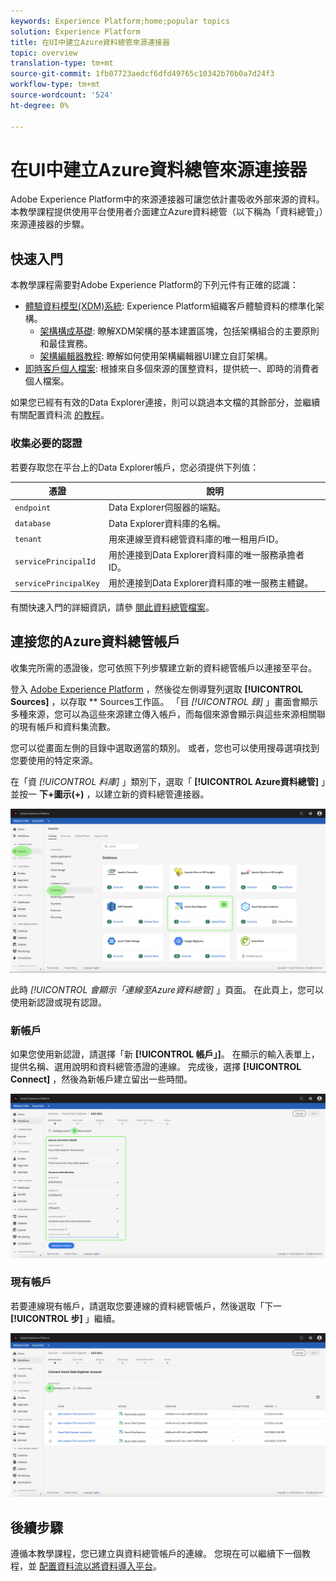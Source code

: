 ```yaml
---
keywords: Experience Platform;home;popular topics
solution: Experience Platform
title: 在UI中建立Azure資料總管來源連接器
topic: overview
translation-type: tm+mt
source-git-commit: 1fb07723aedcf6dfd49765c10342b70b0a7d24f3
workflow-type: tm+mt
source-wordcount: '524'
ht-degree: 0%

---
```



# 在UI中建立Azure資料總管來源連接器

Adobe Experience Platform中的來源連接器可讓您依計畫吸收外部來源的資料。 本教學課程提供使用平台使用者介面建立Azure資料總管（以下稱為「資料總管」）來源連接器的步驟。

## 快速入門

本教學課程需要對Adobe Experience Platform的下列元件有正確的認識：

* [體驗資料模型(XDM)系統](../../../../../xdm/home.md): Experience Platform組織客戶體驗資料的標準化架構。
   * [架構構成基礎](../../../../../xdm/schema/composition.md): 瞭解XDM架構的基本建置區塊，包括架構組合的主要原則和最佳實務。
   * [架構編輯器教程](../../../../../xdm/tutorials/create-schema-ui.md): 瞭解如何使用架構編輯器UI建立自訂架構。
* [即時客戶個人檔案](../../../../../profile/home.md): 根據來自多個來源的匯整資料，提供統一、即時的消費者個人檔案。

如果您已經有有效的Data Explorer連接，則可以跳過本文檔的其餘部分，並繼續有關配置資料流 [的教程](../../dataflow/databases.md)。

### 收集必要的認證

若要存取您在平台上的Data Explorer帳戶，您必須提供下列值：

| 憑證 | 說明 |
| ---------- | ----------- |
| `endpoint` | Data Explorer伺服器的端點。 |
| `database` | Data Explorer資料庫的名稱。 |
| `tenant` | 用來連線至資料總管資料庫的唯一租用戶ID。 |
| `servicePrincipalId` | 用於連接到Data Explorer資料庫的唯一服務承擔者ID。 |
| `servicePrincipalKey` | 用於連接到Data Explorer資料庫的唯一服務主體鍵。 |

有關快速入門的詳細資訊，請參 [閱此資料總管檔案](https://docs.microsoft.com/en-us/azure/data-explorer/kusto/management/access-control/how-to-authenticate-with-aad)。

## 連接您的Azure資料總管帳戶

收集完所需的憑證後，您可依照下列步驟建立新的資料總管帳戶以連接至平台。

登入 [Adobe Experience Platform](https://platform.adobe.com) ，然後從左側導覽列選取 **[!UICONTROL Sources]** ，以存取 ** Sources工作區。 「目 *[!UICONTROL 錄]* 」畫面會顯示多種來源，您可以為這些來源建立傳入帳戶，而每個來源會顯示與這些來源相關聯的現有帳戶和資料集流數。

您可以從畫面左側的目錄中選取適當的類別。 或者，您也可以使用搜尋選項找到您要使用的特定來源。

在「資 *[!UICONTROL 料庫]* 」類別下，選取「 **[!UICONTROL Azure資料總管]** 」並按一 **下+圖示(+)** ，以建立新的資料總管連接器。

![目錄](../../../../images/tutorials/create/data-explorer/catalog.png)

此時 *[!UICONTROL 會顯示「連線至Azure資料總管]* 」頁面。 在此頁上，您可以使用新認證或現有認證。

### 新帳戶

如果您使用新認證，請選擇「新 **[!UICONTROL 帳戶」]**。 在顯示的輸入表單上，提供名稱、選用說明和資料總管憑證的連線。 完成後，選擇 **[!UICONTROL Connect]** ，然後為新帳戶建立留出一些時間。

![連接](../../../../images/tutorials/create/data-explorer/new.png)

### 現有帳戶

若要連線現有帳戶，請選取您要連線的資料總管帳戶，然後選取「下一 **[!UICONTROL 步]** 」繼續。

![現有](../../../../images/tutorials/create/data-explorer/existing.png)

## 後續步驟

遵循本教學課程，您已建立與資料總管帳戶的連線。 您現在可以繼續下一個教程，並 [配置資料流以將資料導入平台](../../dataflow/databases.md)。